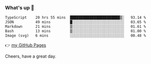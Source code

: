 ### What's up 👋

<!--START_SECTION:waka-->

```txt
TypeScript    20 hrs 55 mins  ███████████████████████▒░   93.14 %
JSON          49 mins         █░░░░░░░░░░░░░░░░░░░░░░░░   03.65 %
Markdown      21 mins         ▒░░░░░░░░░░░░░░░░░░░░░░░░   01.61 %
Bash          13 mins         ▒░░░░░░░░░░░░░░░░░░░░░░░░   01.00 %
Image (svg)   6 mins          ░░░░░░░░░░░░░░░░░░░░░░░░░   00.48 %
```

<!--END_SECTION:waka-->

👉 [my GitHub Pages](https://ykzhukian.github.io)

Cheers, have a great day.

